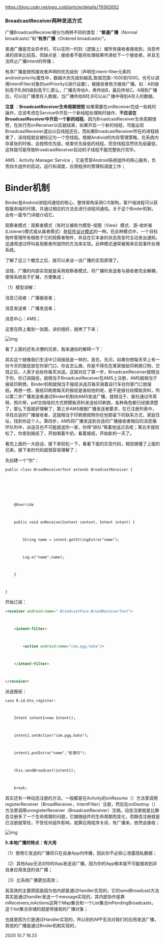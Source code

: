 https://blog.csdn.net/pgg_cold/article/details/79392652



### BroadcastReceiver两种发送方式

广播BroadcastReceiver被分为两种不同的类型：“**普通广播**（Normal broadcasts）”和“**有序广播**（Ordered broadcasts）”。

普通广播是完全异步的，可以在同一时刻（逻辑上）被所有接收者接收到，消息传递的效率比较高，但缺点是：接收者不能将处理结果传递给下一个接收者，并且无法终止广播Intent的传播；

有序广播是按照接收者声明的优先级别（声明在intent-filter元素的android:priority属性中，数越大优先级别越高,取值范围:-1000到1000。也可以调用IntentFilter对象的setPriority()进行设置），被接收者依次接收广播。如：A的级别高于B,B的级别高于C,那么，广播先传给A，再传给B，最后传给C。A得到广播后，可以往广播里存入数据，当广播传给B时,B可以从广播中得到A存入的数据。

**注意** ：**BroadcastReceiver生命周期很短**
如果需要在onReceiver完成一些耗时操作，应该考虑在Service中开启一个新线程处理耗时操作，**不应该在BroadcastReceiver中开启一个新的线程**，因为BroadcastReceiver生命周期很短，在执行完onReceiver以后就结束，如果开启一个新的线程，可能出现BroadcastRecevier退出以后线程还在，而如果BroadcastReceiver所在的进程结束了，该线程就会被标记为一个空线程。根据Android的内存管理策略，在系统内存紧张的时候，会按照优先级，结束优先级低的线程，而空线程显然优先级最低，这样就可能导致BroadcastReceiver启动的子线程不能完整执行完毕。

AMS：Activity Manager Service ，它是贯穿Android系统组件的核心服务，负责四大组件的启动，运行和调度，应用程序的管理和调度工作；

# Binder机制

Binder是Android进程间通信的核心，整体架构采用C/S架构，客户端进程可以获取服务端的代理，并通过相应的方法去进行进程间通信。关于这个Binder机制，会有一篇专门详细介绍它。

观察者模式：观察者模式（有时又被称为模型-视图（View）模式、源-收听者(Listener)模式或从属者模式）是[软件设计模式](https://baike.baidu.com/item/软件设计模式)的一种。在此种模式中，一个目标物件管理所有相依于它的观察者物件，并且在它本身的状态改变时主动发出通知。这通常透过呼叫各观察者所提供的方法来实现。此种模式通常被用来实现事件处理系统。

了解了这三个概念之后，就可以来谈一谈广播的实现原理了。

没错，广播的内部实现就是采用观察者模式，将广播的发送者与接收者完全解耦，使得系统易于扩展，方便集成；

（1）模型讲解：

消息订阅者：广播接收者；

消息发送者：广播发送者；

消息中心：AMS；

这里在网上看到一张图，讲的很好，就拷了下来；

![img](https://img-blog.csdn.net/20180227204047918?watermark/2/text/aHR0cDovL2Jsb2cuY3Nkbi5uZXQvcGdnX2NvbGQ=/font/5a6L5L2T/fontsize/400/fill/I0JBQkFCMA==/dissolve/70)

看了上面的还有点懵的兄弟，我来通俗的解释一下：

其实这个就像我们生活中订阅报纸是一样的，首先，先问，如果你想每天早上有一份今天的报纸放在你家门口，你会怎么做，你是不得先在某家报纸印刷商订购，交钱之后，人家才会给你每天派送。这就对应了第一步，BroadcastReceiver就相当于你，你订阅报纸，就相当于BroadcastReceiver在AMS上注册，AMS就相当于报纸印刷商，Binder机制就相当于报纸派送员每天骑着自行车往你家门口放报纸。再想一想，报纸印刷商每天的报纸是谁给他的呢，是不是报社给模板资料，所以第二步广播发送者通过Binder机制向AMS发送广播，就相当于，报社通过传真呀，照片呀，pdf文档啥的方式把模板资料发送给印刷商，各种角色都已经搞清楚了，那么下面就好理解了，第三步AMS根据广播发送者要求，在已注册列表中，寻找合适的广播接收者，这就相当于印刷商按照你在他那留下的联系方式，家庭住址，找到你这个人。第四步，AMS将广播发送到合适的广播接收者相应的消息循环队列中，派送员也不可能就送你一家，你得“排队”等着他送过去呢；第五步就轻松了，你拿到报纸了，开始喝着牛奶，看着报纸，开始新的一天了。

看完上面的一大段话，接下来轻松一下，看看下面的实现代码，相信搞懂了上面的兄弟，接下来的代码就很容易理解了；

先创建一个“你”：

 

```html
public class BroadReceiverTest extends BroadcastReceiver {



 



    @Override



    public void onReceive(Context context, Intent intent) {



        String name = intent.getStringExtra("name");



        Log.e("name",name);



    }



}
```

开始订阅：

 

```html
<receiver android:name=".BroadcastFace.BroadReceiverTest">



    <intent-filter>



        <action android:name="com.pgg.haha"/>



    </intent-filter>



</receiver>
```

派送报纸：

 

```html
case R.id.btn_register:



    Intent intent1=new Intent();



    intent1.setAction("com.pgg.haha");



    intent1.putExtra("name","彭港归");



    this.sendBroadcast(intent1);



    break;
```

其实还有一种动态注册的方法，一般都是在Activity的onResume（）方法里调用registerReceiver（BroadReceiver，IntentFilter）注册，然后在onDestroy（）方法里调用unregisterReceiver（BroadcastReceiver）注销。动态注册就是比静态注册多了一个生命周期的问题，它跟随组件的生命周期而变化，而静态注册就是已注册就常驻，不受任何组件影响，就算应用程序关闭，有广播来，依然会接收；

![img](https://img-blog.csdn.net/20180227211306210?watermark/2/text/aHR0cDovL2Jsb2cuY3Nkbi5uZXQvcGdnX2NvbGQ=/font/5a6L5L2T/fontsize/400/fill/I0JBQkFCMA==/dissolve/70)

**5.本地广播的特点：有大用**

（1）使用它发送的广播将只在自身App内传播，因此你不必担心泄露隐私数据；

（2）其他App无法对你的App发送该广播，因为你的App根本就不可能接收到非自身应用发送的该广播；

（3）比系统广播更加高效；

其高效的主要原因是因为他内部是通过Handler实现的，它的sendBroadcast方法其实是通过handler发送一个message实现的，其内部协作是靠mReceivers,mActions这两个Map集合和一个List集合mPendingBroadcasts，这个list集合存储的就是带接收的广播对象；

也就是因为它是通过Handler实现的，所以别的APP无法对我们的应用发送广播，其他的广播是通过Binder机制实现的，

 

2020 10.7 16.33
